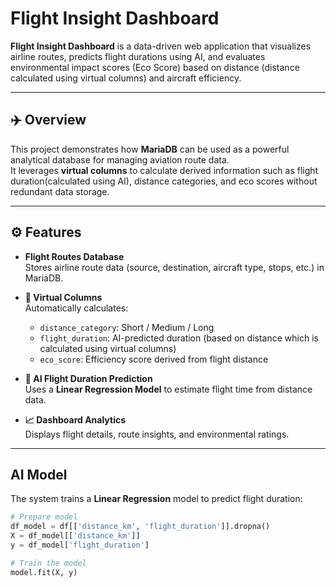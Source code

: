 # Flight Insight Dashboard

**Flight Insight Dashboard** is a data-driven web application that visualizes airline routes, predicts flight durations using AI, and evaluates environmental impact scores (Eco Score) based on distance (distance calculated using virtual columns) and aircraft efficiency.

---

## ✈️ Overview

This project demonstrates how **MariaDB** can be used as a powerful analytical database for managing aviation route data.  
It leverages **virtual columns** to calculate derived information such as flight duration(calculated using AI), distance categories, and eco scores without redundant data storage.

---

## ⚙️ Features

- **Flight Routes Database**  
  Stores airline route data (source, destination, aircraft type, stops, etc.) in MariaDB.

- **🧮 Virtual Columns**  
  Automatically calculates:
  - `distance_category`: Short / Medium / Long
  - `flight_duration`: AI-predicted duration (based on distance which is calculated using virtual columns)
  - `eco_score`: Efficiency score derived from flight distance

- **🤖 AI Flight Duration Prediction**  
  Uses a **Linear Regression Model** to estimate flight time from distance data.

- **📈 Dashboard Analytics**  
  Displays flight details, route insights, and environmental ratings.

---


## AI Model

The system trains a **Linear Regression** model to predict flight duration:

```python
# Prepare model
df_model = df[['distance_km', 'flight_duration']].dropna()
X = df_model[['distance_km']]
y = df_model['flight_duration']

# Train the model
model.fit(X, y)
